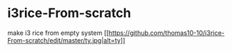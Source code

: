 # i3rice-From-scratch
make i3 rice from empty system
[[https://github.com/thomas10-10/i3rice-From-scratch/edit/master/ty.jpg|alt=ty]]
